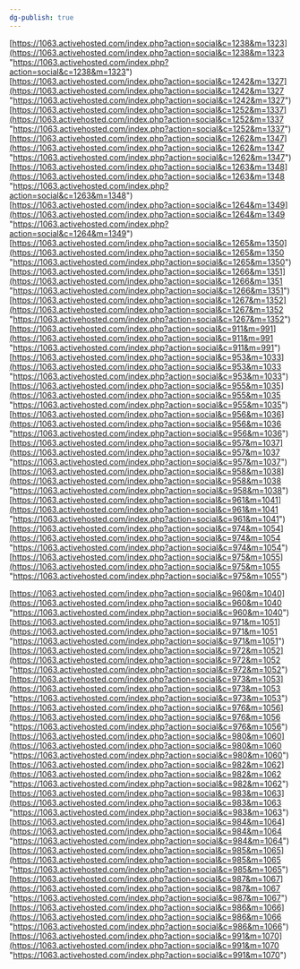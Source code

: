 ```yaml
---
dg-publish: true
---
```

[https://1063.activehosted.com/index.php?action=social&c=1238&m=1323](https://1063.activehosted.com/index.php?action=social&c=1238&m=1323 "https://1063.activehosted.com/index.php?action=social&c=1238&m=1323") [https://1063.activehosted.com/index.php?action=social&c=1242&m=1327](https://1063.activehosted.com/index.php?action=social&c=1242&m=1327 "https://1063.activehosted.com/index.php?action=social&c=1242&m=1327") [https://1063.activehosted.com/index.php?action=social&c=1252&m=1337](https://1063.activehosted.com/index.php?action=social&c=1252&m=1337 "https://1063.activehosted.com/index.php?action=social&c=1252&m=1337") [https://1063.activehosted.com/index.php?action=social&c=1262&m=1347](https://1063.activehosted.com/index.php?action=social&c=1262&m=1347 "https://1063.activehosted.com/index.php?action=social&c=1262&m=1347") [https://1063.activehosted.com/index.php?action=social&c=1263&m=1348](https://1063.activehosted.com/index.php?action=social&c=1263&m=1348 "https://1063.activehosted.com/index.php?action=social&c=1263&m=1348") [https://1063.activehosted.com/index.php?action=social&c=1264&m=1349](https://1063.activehosted.com/index.php?action=social&c=1264&m=1349 "https://1063.activehosted.com/index.php?action=social&c=1264&m=1349") [https://1063.activehosted.com/index.php?action=social&c=1265&m=1350](https://1063.activehosted.com/index.php?action=social&c=1265&m=1350 "https://1063.activehosted.com/index.php?action=social&c=1265&m=1350") [https://1063.activehosted.com/index.php?action=social&c=1266&m=1351](https://1063.activehosted.com/index.php?action=social&c=1266&m=1351 "https://1063.activehosted.com/index.php?action=social&c=1266&m=1351") [https://1063.activehosted.com/index.php?action=social&c=1267&m=1352](https://1063.activehosted.com/index.php?action=social&c=1267&m=1352 "https://1063.activehosted.com/index.php?action=social&c=1267&m=1352")
[https://1063.activehosted.com/index.php?action=social&c=911&m=991](https://1063.activehosted.com/index.php?action=social&c=911&m=991 "https://1063.activehosted.com/index.php?action=social&c=911&m=991") [https://1063.activehosted.com/index.php?action=social&c=953&m=1033](https://1063.activehosted.com/index.php?action=social&c=953&m=1033 "https://1063.activehosted.com/index.php?action=social&c=953&m=1033") [https://1063.activehosted.com/index.php?action=social&c=955&m=1035](https://1063.activehosted.com/index.php?action=social&c=955&m=1035 "https://1063.activehosted.com/index.php?action=social&c=955&m=1035") [https://1063.activehosted.com/index.php?action=social&c=956&m=1036](https://1063.activehosted.com/index.php?action=social&c=956&m=1036 "https://1063.activehosted.com/index.php?action=social&c=956&m=1036") [https://1063.activehosted.com/index.php?action=social&c=957&m=1037](https://1063.activehosted.com/index.php?action=social&c=957&m=1037 "https://1063.activehosted.com/index.php?action=social&c=957&m=1037") [https://1063.activehosted.com/index.php?action=social&c=958&m=1038](https://1063.activehosted.com/index.php?action=social&c=958&m=1038 "https://1063.activehosted.com/index.php?action=social&c=958&m=1038") [https://1063.activehosted.com/index.php?action=social&c=961&m=1041](https://1063.activehosted.com/index.php?action=social&c=961&m=1041 "https://1063.activehosted.com/index.php?action=social&c=961&m=1041") [https://1063.activehosted.com/index.php?action=social&c=974&m=1054](https://1063.activehosted.com/index.php?action=social&c=974&m=1054 "https://1063.activehosted.com/index.php?action=social&c=974&m=1054") [https://1063.activehosted.com/index.php?action=social&c=975&m=1055](https://1063.activehosted.com/index.php?action=social&c=975&m=1055 "https://1063.activehosted.com/index.php?action=social&c=975&m=1055")

[https://1063.activehosted.com/index.php?action=social&c=960&m=1040](https://1063.activehosted.com/index.php?action=social&c=960&m=1040 "https://1063.activehosted.com/index.php?action=social&c=960&m=1040") [https://1063.activehosted.com/index.php?action=social&c=971&m=1051](https://1063.activehosted.com/index.php?action=social&c=971&m=1051 "https://1063.activehosted.com/index.php?action=social&c=971&m=1051") [https://1063.activehosted.com/index.php?action=social&c=972&m=1052](https://1063.activehosted.com/index.php?action=social&c=972&m=1052 "https://1063.activehosted.com/index.php?action=social&c=972&m=1052") [https://1063.activehosted.com/index.php?action=social&c=973&m=1053](https://1063.activehosted.com/index.php?action=social&c=973&m=1053 "https://1063.activehosted.com/index.php?action=social&c=973&m=1053") [https://1063.activehosted.com/index.php?action=social&c=976&m=1056](https://1063.activehosted.com/index.php?action=social&c=976&m=1056 "https://1063.activehosted.com/index.php?action=social&c=976&m=1056") [https://1063.activehosted.com/index.php?action=social&c=980&m=1060](https://1063.activehosted.com/index.php?action=social&c=980&m=1060 "https://1063.activehosted.com/index.php?action=social&c=980&m=1060") [https://1063.activehosted.com/index.php?action=social&c=982&m=1062](https://1063.activehosted.com/index.php?action=social&c=982&m=1062 "https://1063.activehosted.com/index.php?action=social&c=982&m=1062") [https://1063.activehosted.com/index.php?action=social&c=983&m=1063](https://1063.activehosted.com/index.php?action=social&c=983&m=1063 "https://1063.activehosted.com/index.php?action=social&c=983&m=1063") [https://1063.activehosted.com/index.php?action=social&c=984&m=1064](https://1063.activehosted.com/index.php?action=social&c=984&m=1064 "https://1063.activehosted.com/index.php?action=social&c=984&m=1064") [https://1063.activehosted.com/index.php?action=social&c=985&m=1065](https://1063.activehosted.com/index.php?action=social&c=985&m=1065 "https://1063.activehosted.com/index.php?action=social&c=985&m=1065") [https://1063.activehosted.com/index.php?action=social&c=987&m=1067](https://1063.activehosted.com/index.php?action=social&c=987&m=1067 "https://1063.activehosted.com/index.php?action=social&c=987&m=1067") [https://1063.activehosted.com/index.php?action=social&c=986&m=1066](https://1063.activehosted.com/index.php?action=social&c=986&m=1066 "https://1063.activehosted.com/index.php?action=social&c=986&m=1066") [https://1063.activehosted.com/index.php?action=social&c=991&m=1070](https://1063.activehosted.com/index.php?action=social&c=991&m=1070 "https://1063.activehosted.com/index.php?action=social&c=991&m=1070")


